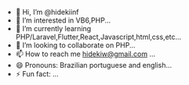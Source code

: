 - 👋 Hi, I’m @hidekiinf
- 👀 I’m interested in VB6,PHP...
- 🌱 I’m currently learning PHP/Laravel,Flutter,React,Javascript,html,css,etc...
- 💞️ I’m looking to collaborate on PHP...
- 📫 How to reach me hidekiw@gmail.com ...
- 😄 Pronouns: Brazilian portuguese and english...
- ⚡ Fun fact: ...

<!---
hidekiinf/hidekiinf is a ✨ special ✨ repository because its `README.md` (this file) appears on your GitHub profile.
You can click the Preview link to take a look at your changes.
--->
